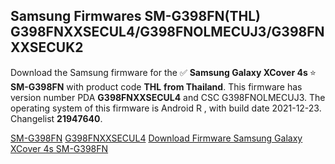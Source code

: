 <h2>Samsung Firmwares SM-G398FN(THL) G398FNXXSECUL4/G398FNOLMECUJ3/G398FNXXSECUK2</h2>
Download the Samsung firmware for the ✅ <strong>Samsung Galaxy XCover 4s </strong> ⭐ <strong>SM-G398FN</strong> with product code <strong>THL</strong> <strong> from Thailand</strong>. This firmware has version number PDA <strong>G398FNXXSECUL4</strong> and CSC G398FNOLMECUJ3. The operating system of this firmware is Android R , with build date 2021-12-23. Changelist <strong>21947640</strong>.

[SM-G398FN](https://samfirm.shop/samsung/model/SM-G398FN)
[G398FNXXSECUL4](https://samfirm.shop/samsung/pda/G398FNXXSECUL4)
[Download Firmware Samsung Galaxy XCover 4s SM-G398FN](https://samfirm.shop/samsung/firmware/485069)
